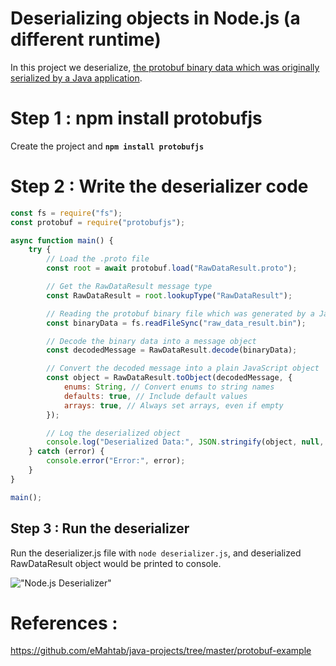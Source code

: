 # Deserializing objects in Node.js (a different runtime)

In this project we deserialize, [the protobuf binary data which was originally serialized by a Java application](https://github.com/eMahtab/java-projects/tree/master/protobuf-example).


# Step 1 : npm install protobufjs 

Create the project and **`npm install protobufjs`**

# Step 2 : Write the deserializer code

```js
const fs = require("fs");
const protobuf = require("protobufjs");

async function main() {
    try {
        // Load the .proto file
        const root = await protobuf.load("RawDataResult.proto");

        // Get the RawDataResult message type
        const RawDataResult = root.lookupType("RawDataResult");

        // Reading the protobuf binary file which was generated by a Java application
        const binaryData = fs.readFileSync("raw_data_result.bin");

        // Decode the binary data into a message object
        const decodedMessage = RawDataResult.decode(binaryData);

        // Convert the decoded message into a plain JavaScript object
        const object = RawDataResult.toObject(decodedMessage, {
            enums: String, // Convert enums to string names
            defaults: true, // Include default values
            arrays: true, // Always set arrays, even if empty
        });

        // Log the deserialized object
        console.log("Deserialized Data:", JSON.stringify(object, null, 2));
    } catch (error) {
        console.error("Error:", error);
    }
}

main();

```

## Step 3 : Run the deserializer

Run the deserializer.js file with `node deserializer.js`, and deserialized RawDataResult object would be printed to console.

!["Node.js Deserializer"](images/deserializer.png?raw=true)


# References :

https://github.com/eMahtab/java-projects/tree/master/protobuf-example

